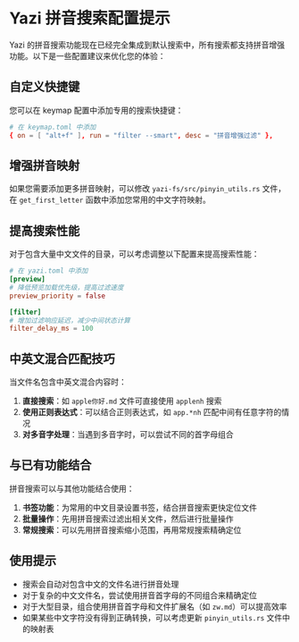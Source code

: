 # Yazi 拼音搜索配置提示

Yazi 的拼音搜索功能现在已经完全集成到默认搜索中，所有搜索都支持拼音增强功能。以下是一些配置建议来优化您的体验：

## 自定义快捷键

您可以在 keymap 配置中添加专用的搜索快捷键：

```toml
# 在 keymap.toml 中添加
{ on = [ "alt+f" ], run = "filter --smart", desc = "拼音增强过滤" },
```

## 增强拼音映射

如果您需要添加更多拼音映射，可以修改 `yazi-fs/src/pinyin_utils.rs` 文件，在 `get_first_letter` 函数中添加您常用的中文字符映射。

## 提高搜索性能

对于包含大量中文文件的目录，可以考虑调整以下配置来提高搜索性能：

```toml
# 在 yazi.toml 中添加
[preview]
# 降低预览加载优先级，提高过滤速度
preview_priority = false

[filter]
# 增加过滤响应延迟，减少中间状态计算
filter_delay_ms = 100
```

## 中英文混合匹配技巧

当文件名包含中英文混合内容时：

1. **直接搜索**：如 `apple你好.md` 文件可直接使用 `applenh` 搜索
2. **使用正则表达式**：可以结合正则表达式，如 `app.*nh` 匹配中间有任意字符的情况
3. **对多音字处理**：当遇到多音字时，可以尝试不同的首字母组合

## 与已有功能结合

拼音搜索可以与其他功能结合使用：

1. **书签功能**：为常用的中文目录设置书签，结合拼音搜索更快定位文件
2. **批量操作**：先用拼音搜索过滤出相关文件，然后进行批量操作
3. **常规搜索**：可以先用拼音搜索缩小范围，再用常规搜索精确定位

## 使用提示

- 搜索会自动对包含中文的文件名进行拼音处理
- 对于复杂的中文文件名，尝试使用拼音首字母的不同组合来精确定位
- 对于大型目录，组合使用拼音首字母和文件扩展名（如 `zw.md`）可以提高效率
- 如果某些中文字符没有得到正确转换，可以考虑更新 `pinyin_utils.rs` 文件中的映射表
